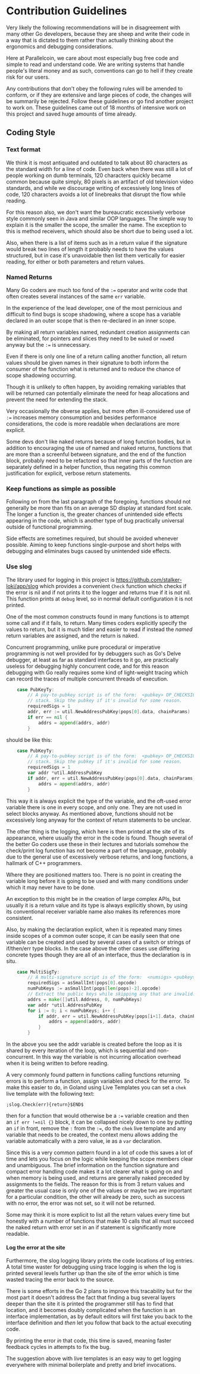 # Contribution Guidelines

Very likely the following recommendations will be in disagreement with
many other Go developers, because they are sheep and write their code
in a way that is dictated to them rather than actually thinking about the
ergonomics and debugging considerations.

Here at Parallelcoin, we care about most especially bug free code and
simple to read and understand code. We are writing systems that handle
people's literal money and as such, conventions can go to hell if they
create risk for our users.

Any contributions that don't obey the following rules will be amended to
conform, or if they are extensive and large pieces of code, the changes
will be summarily be rejected. Follow these guidelines or go find another
project to work on. These guidelines came out of 18 months of intensive
work on this project and saved huge amounts of time already.

## Coding Style

### Text format

We think it is most antiquated and outdated to talk about 80 characters
as the standard width for a line of code. Even back when there was still
a lot of people working on dumb terminals, 120 characters quickly became
common because quite simply, 80 pixels is an artifact of old television
video standards, and while we discourage writing of excessively long
lines of code, 120 characters avoids a lot of linebreaks that disrupt
the flow while reading.

For this reason also, we don't want the bureaucratic excessively
verbose style commonly seen in Java and similar OOP languages. The simple
way to explain it is the smaller the scope, the smaller the name.
The exception to this is method receivers, which should also be short
due to being used a lot.

Also, when there is a list of items such as in a return value if the
signature would break two lines of length it probably needs to have
the values structured, but in case it's unavoidable then list them 
vertically for easier reading, for either or both parameters and return
values. 

### Named Returns

Many Go coders are much too fond of the `:=` operator and write code
that often creates several instances of the same `err` variable.

In the experience of the lead developer, one of the most pernicious and
difficult to find bugs is scope shadowing, where a scope has a variable
declared in an outer scope that is then re-declared in an inner scope.

By making all return variables named, redundant creation assignments can
be eliminated, for pointers and slices they need to be `make`d or 
`new`ed anyway but the `:=` is unnecessary.

Even if there is only one line of a return calling another function,
all return values should be given names in their signature to both
inform the consumer of the function what is returned and to 
reduce the chance of scope shadowing occurring.

Though it is unlikely to often happen, by avoiding remaking variables
that will be returned can potentially eliminate the need for heap
allocations and prevent the need for extending the stack.

Very occasionally the obverse applies, but more often ill-considered 
use of `:=` increases memory consumption and besides performance
considerations, the code is more readable when declarations are more 
explicit.

Some devs don't like naked returns because of long function bodies, but
in addition to encouraging the use of named and naked returns, functions
that are more than a screenful between signature, and the end of the 
function block, probably need to be refactored so that inner parts of 
the function are separately defined in a helper function, thus negating
this common justification for explicit, verbose return statements.

### Keep functions as simple as possible

Following on from the last paragraph of the foregoing, functions should
not generally be more than fits on an average SD display at standard 
font scale. The longer a function is, the greater chances of unintended
side effects appearing in the code, which is another type of bug 
practically universal outside of functional programming.

Side effects are sometimes required, but should be avoided whenever 
possible. Aiming to keep functions single-purpose and short helps
with debugging and eliminates bugs caused by unintended side effects.

### Use slog

The library used for logging in this project is 
https://github.com/stalker-loki/app/slog which provides a convenient
`Check` function which checks if the error is nil and if not prints
it to the logger and returns true if it is not nil. This function
prints at `debug` level, so in normal default configuration it is not
printed.

One of the most common constructs found in many functions is to attempt
some call and if it fails, to return. Many times coders explicitly
specify the values to return, but it is much tidier and easier to read
if instead the *named* return variables are assigned, and the
return is naked.

Concurrent programming, unlike pure procedural or imperative programming
is not well provided for by debuggers such as Go's Delve debugger, at 
least as far as standard interfaces to it go, are practically useless
for debugging highly concurrent code, and for this reason debugging
with Go really requires some kind of light-weight tracing which can
record the traces of multiple concurrent threads of execution.

```go
	case PubKeyTy:
		// A pay-to-pubkey script is of the form:  <pubkey> OP_CHECKSIG Therefore the pubkey is the first item on the 
		// stack. Skip the pubkey if it's invalid for some reason.
		requiredSigs = 1
		addr, err := util.NewAddressPubKey(pops[0].data, chainParams)
		if err == nil {
			addrs = append(addrs, addr)
		}
```

should be like this:

```go
	case PubKeyTy:
		// A pay-to-pubkey script is of the form:  <pubkey> OP_CHECKSIG Therefore the pubkey is the first item on the 
		// stack. Skip the pubkey if it's invalid for some reason.
		requiredSigs = 1
		var addr *util.AddressPubKey
		if addr, err = util.NewAddressPubKey(pops[0].data, chainParams); !slog.Check(err) {
			addrs = append(addrs, addr)
		}
```

This way it is always explicit the type of the variable, and the oft-used error variable there is one in every
scope, and only one. They are not used in select blocks anyway. As mentioned above, functions should not be
excessively long anyway for the context of return statements to be unclear.

The other thing is the logging, which here is then printed at the site of its appearance, where usually the error
in the code is found. Though several of the better Go coders use these in their lectures and tutorials somehow the
check/print log function has not become a part of the language, probably due to the general use of excessively verbose 
returns, and long functions, a hallmark of C++ programmers.

Where they are positioned matters too. There is no point in creating the variable long before it is going to be used
and with many conditions under which it may never have to be done. 

An exception to this might be in the creation of large complex APIs, but usually it is a return value and its type is
always explicitly shown, by using its conventional receiver variable name also makes its references more consistent.

Also, by making the declaration explicit, when it is repeated many times inside scopes of a common outer scope,
it can be easily seen that one variable can be created and used by several cases of a switch or strings of if/then/err
type blocks. In the case above the other cases use differing concrete types though they are all of an interface, thus
the declaration is in situ.

```go
	case MultiSigTy:
		// A multi-signature script is of the form:  <numsigs> <pubkey> <pubkey> <pubkey>... <numpubkeys> OP_CHECKMULTISIG Therefore the number of required signatures is the 1st item on the stack and the number of public keys is the 2nd to last item on the stack.
		requiredSigs = asSmallInt(pops[0].opcode)
		numPubKeys := asSmallInt(pops[len(pops)-2].opcode)
		// Extract the public keys while skipping any that are invalid.
		addrs = make([]util.Address, 0, numPubKeys)
		var addr *util.AddressPubKey
		for i := 0; i < numPubKeys; i++ {
			if addr, err = util.NewAddressPubKey(pops[i+1].data, chainParams); !slog.Check(err) {
				addrs = append(addrs, addr)
			}
		}
```

In the above you see the addr variable is created before the loop as it is shared by every iteration of the loop, which
is sequential and non-concurrent. In this way the variable is not incurring allocation overhead when it is being
written to before reading.

A very commonly found pattern in functions calling functions returning errors is to perform a function, assign 
variables and check for the error. To make this easier to do, in Goland using Live Templates you can set a `chek`
live template with the following text:

```
;slog.Check(err){return}$END$
```

then for a function that would otherwise be a `:=` variable creation and then an `if err !=nil {}` block, it can be
collapsed nicely down to one by putting an `if` in front, remove the `:` from the `:=`, do the `chek` live template
and any variable that needs to be created, the context menu allows adding the variable automatically with a zero
value, ie as a `var` declaration.

Since this is a very common pattern found in a lot of code this saves a lot of time and lets you focus on the logic
while keeping the scope members clear and unambiguous. The brief information on the function signature and
compact error handling code makes it a lot clearer what is going on and when memory is being used, and returns are 
generally naked preceded by assignments to the fields. The reason for this is from 3 return values and greater the
usual case is only one of the values or maybe two are important for a particular condition, the other will already
be zero, such as success with no error, the error was not set, so it will not be returned.

Some may think it is more explicit to list all the return values every time but honestly with a number of
functions that make 10 calls that all must succeed the naked return with error set in an if statement is significantly 
more readable.

#### Log the error at the site

Furthermore, the slog logging library prints the code locations of log
entries. A total time waster for debugging using trace logging is when 
the log is printed several levels further up than the site of the error
which is time wasted tracing the error back to the source.

There is some efforts in the Go 2 plans to improve this tracability but
for the most part it doesn't address the fact that finding a bug several 
layers deeper than the site it is printed the programmer still has to 
find that location, and it becomes doubly complicated when the function
is an interface implementation, as by default editors will first take 
you back to the interface definition and *then* let you follow that back
to the actual executing code.

By printing the error *in* that code, this time is saved, meaning faster 
feedback cycles in attempts to fix the bug. 

The suggestion above with live templates is an easy way to get logging everywhere with minimal boilerplate and
pretty and brief invocations. 